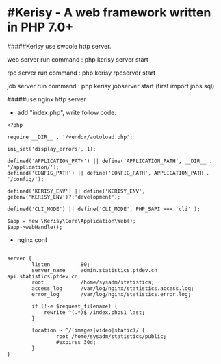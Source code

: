 #Kerisy - A web framework written in PHP 7.0+
===========================================================

#####Kerisy use swoole http server.

web server run command : php kerisy server start

rpc server run command : php kerisy rpcserver start

job server run command : php kerisy jobserver start (first import jobs.sql)

#####use nginx  http server

* add "index.php", write follow code:

```
<?php

require __DIR__ . '/vendor/autoload.php';

ini_set('display_errors', 1);

defined('APPLICATION_PATH') || define('APPLICATION_PATH', __DIR__ . '/application/');
defined('CONFIG_PATH') || define('CONFIG_PATH', APPLICATION_PATH . '/config/');

defined('KERISY_ENV') || define('KERISY_ENV', getenv('KERISY_ENV')?:'development');

defined('CLI_MODE') || define('CLI_MODE', PHP_SAPI === 'cli' );

$app = new \Kerisy\Core\Application\Web();
$app->webHandle();

```

* nginx conf

```

server {
        listen          80;
        server_name     admin.statistics.ptdev.cn api.statistics.ptdev.cn;
        root            /home/sysadm/statistics;
        access_log      /var/log/nginx/statistics.access.log;
        error_log       /var/log/nginx/statistics.error.log;

        if (!-e $request_filename) {
            rewrite ^(.*)$ /index.php$1 last;
        }

        location ~ ^/(images|video|static)/ {
                root /home/sysadm/statistics/public;
                #expires 30d;
        }
}

```



